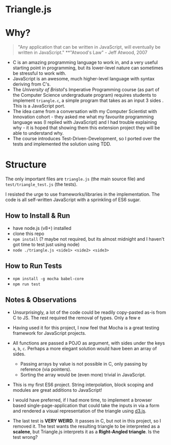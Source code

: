 # Triangle.js
# Why?
> "Any application that can be written in JavaScript, will eventually be written in JavaScript."
**"Atwood's Law" - Jeff Atwood, 2007

- C is an amazing programming language to work in, and a very useful starting point in programming, but its lower-level nature can sometimes be stressful to work with.
- JavaScript is an awesome, much higher-level language with syntax deriving from C's. 
- The *University of Bristol*'s Imperative Programming course (as part of the Computer Science undergraduate program) requires students to implement `triangle.c`, a simple program that takes as an input 3 sides . This is a JavaScript port.
- The idea came from a conversation with my Computer Scientist with Innovation cohort - they asked me what my favourite programming language was (I replied with JavaScript) and I had trouble explaining why - it is hoped that showing them this extension project they will be able to understand why.
- The course introduces Test-Driven-Development, so I ported over the tests and implemented the solution using TDD.


# Structure 
The only important files are `triangle.js` (the main source file) and `test/triangle_test.js` (the tests).

I resisted the urge to use frameworks/libraries in the implementation. The code is all self-written JavaScript with a sprinkling of ES6 sugar.
 
## How to Install & Run
- have node.js (v8+) installed
- clone this repo
- `npm install` (? maybe not required, but its almost midnight and I haven't got time to test just using node)
- `node ./triangle.js <side1> <side2> <side3>`

## How to Run Tests
- `npm install -g mocha babel-core`
- `npm run test`

## Notes & Observations

- Unsurprisingly, a lot of the code could be readily copy-pasted as-is from C to JS. The rest required the removal of types. Only a few e
- Having used it for this project, I now feel that Mocha is a great testing framework for JavaScript projects.
- All functions are passed a POJO as argument, with sides under the keys `a`, `b`, `c`. Perhaps a more elegant solution would have been an array of sides.
  - Passing arrays by value is not possible in C, only passing by reference (via pointers).
  - Sorting the array would be (even more) trivial in JavaScript.
- This is my first ES6 project. String interpolation, block scoping and modules are great additions to JavaScript!
- I would have preferred, if I had more time, to implement a browser based single-page-application that could take the inputs in via a form and rendered a visual representation of the triangle using [d3.js](https://d3js.org/).

- The last test is **VERY WEIRD**. It passes in C, but not in this project, so I removed it. The test wants the resulting triangle to be interpreted as a **scalene**, but Triangle.js interprets it as a **Right-Angled triangle**. Is the test wrong?
